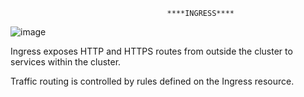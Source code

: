                                        ****INGRESS****

![image](https://github.com/pranavkumar3456/Kubernetes/assets/166939027/32aaa18d-24ab-41ea-b0da-c8289a1102c0)

Ingress exposes HTTP and HTTPS routes from outside the cluster to services within the cluster. 

Traffic routing is controlled by rules defined on the Ingress resource.
